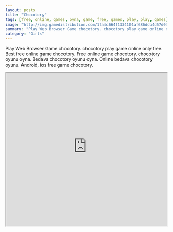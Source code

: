 ```yaml
---
layout: posts
title: "Chocotory"
tags: [free, online, games, oyna, game, free, games, play, play, games]
image: "http://img.gamedistribution.com/1fa4c664f1334101af686dcb4d57d035.jpg"
summary: "Play Web Browser Game chocotory. chocotory play game online only free. Best free online game chocotory. Free online game chocotory. chocotory oyunu oyna. Bedava chocotory oyunu oyna. Online bedava chocotory oyunu. Android, ios free game chocotory."
category: "Girls"
---
```


Play Web Browser Game chocotory. chocotory play game online only free. Best free online game chocotory. Free online game chocotory. chocotory oyunu oyna. Bedava chocotory oyunu oyna. Online bedava chocotory oyunu. Android, ios free game chocotory.

<iframe width="100%" height="480px;" src="http://flash.gamedistribution.com?game=1fa4c664f1334101af686dcb4d57d035"></iframe>